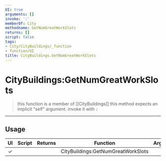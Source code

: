 ```yaml
---
UI: true
arguments: []
invoke: ':'
memberOf: City
methodname: GetNumGreatWorkSlots
returns: []
script: false
tags:
- City/CityBuildings/_function
- function/UI
title: CityBuildings.GetNumGreatWorkSlots
---
```

# CityBuildings:GetNumGreatWorkSlots
> this function is a member of [[CityBuildings]]
> this method expects an implicit "self" argument. invoke it with `:`
-----
## Usage
|  UI | Script | Returns | Function | Arguments |
|:---:|:------:|-------:|:--------:|:---------|
|✓| ||CityBuildings:GetNumGreatWorkSlots||
